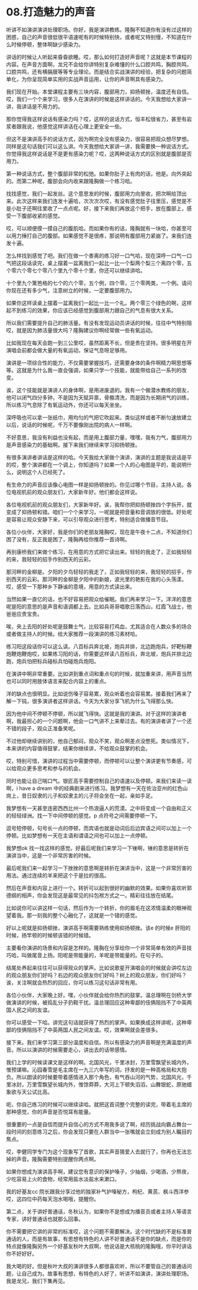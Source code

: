 # 08.打造魅力的声音

听讲不如演讲演讲处理职场。你好，我是演讲教练。隆胸不知道你有没有过这样的困惑，自己的声音很低很平语速呢有的时候特别快，或者呢又特别慢，不知道在什么时候停顿，整体啊缺少感染力。

讲话的时候让人听起来昏昏欲睡。哎，那么如何打造好声音呢？这就是本节课程的内容。在声音方面啊，龙兄不会给你讲特别复杂难懂的什么口腔共鸣，胸腔共鸣，口腔共鸣，还有横膈膜等等专业理论。而是结合实战演讲的经验，把复杂的问题简单化，为你呈现简单实用的实战声音运用，让你的声音啊具有感染力。

我们现在开始。本堂课程主要有三块内容，腹部用力，抑扬顿挫，温度还有自信。哎，我们一个个来学习，很多人在演讲的时候是这样讲话的。今天我想给大家讲一讲，我讲话是不用力的。

那你觉得我这样说话有感染力吗？哎，这样的说话方式，恒丰松很省力，甚至有岩浆者跟我说，他感觉这样讲话在心理上更安全一些。

但这不是演讲高手的说话方式，因为啊完全没有感染力，很容易把观众想尽梦想。同样是这句话我们可以这么讲。今天我想给大家讲一讲，我需要换一种说话方式。你觉得我这样说话是不是更有感染力呢？哎，这两种说话方式的区别就是腹部是否用力。

第一种说话方式，整个腹部非常的松弛。如果你肚子上有肉的话，他是。向外突起的。而第二种呢，腹部会向内收来跟隆胸做一个练习哈。

找找感觉，我们一起发丝。这个意思发的时候，腹部用力向里收，把次啊给顶出来。此次这样来我们连发十遍哈，次次次次哎，有没有感觉肚子往里压，感觉是不是小肚子还啊往里收了一点点呢。好，接下来我们再放这个把手，放在腹部上，感受一下腹部收紧的感觉。

哎，可以顺便摸一摸自己的腹肌哈。而如果你有的话，隆胸就有一块哈，你甚至可以用力捶打自己的腹部。如果感觉不是很疼，那说明有腹部用力紧崩了。来我们连发十遍。

怎么样找到感觉了吧。我们在做一个黍离的练习好一口气哈，现在深呼一口气一口气把这段话读完，桌上摆着一盆离我们一起比一比一个梨两个梨三个离四个零，五个零六个零七个零八个里九个零十个里，你还可以继续讲哈。

十个里九个篱笆格的七个的六个零，五个例，四个零，三个零两类，一个例。请问你现在还有多少气，注意树立的时候，一定要腹部用力。

如果你这样读桌上摆着一盆离我们一起比一比一个礼。两个零三个绿色的啊，这样起不到练习的效果，你应该已经感觉到腹部用力跟自己的气息有很大关系。

所以我们需要提升自己的肺活量。有没有发现运动员讲话的时候，往往中气特别阻哎，就是因为肺活量很大吗？隆胸建议你啊经常做一些有氧运动。

比如我现在每天会跑一到三公里哎，虽然距离不长，但是贵在坚持。很多明星在开演唱会前都会做大量的有氧运动，保证气息呀足够用。

演讲是一项综合性的能力，不仅需要掌握技巧，还需要身体的条件啊精力啊思想等等。这就是为什么我一直会强调，如果只学一个技能，就能带给自己一系列的改变。

诶，这个技能就是演讲人的身体啊，是用进废退的。我有一个做潜水教练的朋友，他可以闭气四分多钟，不是因为天赋异禀，骨骼清洗，而是因为长期闭气的训练，所以练习气息除了有氧运动外，你还可以每天坐坐。

深呼吸也可以拿一张纸巾，用均匀的气把它吹起来。类似这样或者不断匀速放建立以后，说话的时候呢，千万不要像刚出院的病人一样啊。

不好意思，我没有利益也没有起，而是用上腹部力量，嘿嘿，我有力气，腹部用力是声音感染力的基础啊。接下来我们继续来学习抑扬顿挫。

有很多演讲者讲话是这样的哈。今天我给大家做个演讲，演讲的主题是我说话是平的哎，整个演讲都在一个调上，你知道吗？如果一个人的心电图是平的，能说明什么，说明这个人已经死了。

有生命力的声音应该像心电图一样是抑扬顿挫的。你见过哪个节目，主持人说。各位电视机前的观众朋友们，大家新年好。他们都会这样说。

各位电视机前的观众朋友们，大家新年好。诶，我帮你把抑扬顿挫四个字拆开，就变成了抑扬顿和错。咱们一个个来学习，一呢就是把音量和音调放的很低。好处呢是容易让观众安静下来，可以引导观众进行思考，特别适合做播音节目。

各位小伙伴，大家好，我是你们的老朋友隆胸哎，现在是午夜十二点，不知道你们困了没有，反正我是困了，隆胸再给你推荐一首诗啊。

再别康桥我们来做个练习，在用意的方式把它读出来。轻轻的我走了，正如我轻轻的来，我轻轻的招手作别西天的云彩。

那河畔的金柳是。夕阳的夕鸟轻轻的我走了，正如我轻轻的来，我轻轻的招手，作别西天的云彩。那河畔的金柳是夕阳中的新娘，波光里的艳影在我的心头荡漾。哎，感受一下那种乡下静谧的意境，用意的方式读出来。

当然如果一直亿的话，也不好容易把观众给催眠。我们再来学习一下。洋洋的意思呢是阳的意思的是声音和语调都上去。比如兵哥哥唱歌日落西山，红霞飞战士，他爸爸应贵宝贵。

唉，央上去阳的好处呢是鼓舞士气，比较容易打鸡血，尤其适合在人数众多的场合或者做主持人的时候。给大家推荐一段演讲的练习素材哈。

练习阳这段话你可以这么读。八百标兵奔北坡，炮兵并排，北边跑炮兵，好靶标鞭炮鞭炮鞭炮哎，如果练习阳的话，你需要这样读八百标兵，奔北坡，炮兵并排北边跑，炮兵怕把标兵碰标兵怕碰炮兵炮阳。

在演讲中啊非常重要。比如讲到重点词和重点句的时候，就加重来讲，用声音当然也可以同时用肢体语言来配合内容上的重点。

洋的缺点也很明显。比如说伤嗓子容易累，观众听着也会容易累。接着我们再来了解一下钝，很多演讲者这样讲话。今天为大家分享飞机为什么飞得那么快。

因为他中间不停顿不停顿，所以就飞得快。这就是我的演讲。对于这样的演讲者啊，我最担心的一个问题啊，他会一口气讲不上来晕过去。有的演讲者讲了一个还不错的段子，观众正准备笑呢。

不过他却继续讲别的，他自己郁闷，观众不笑，观众啊差点没憋死。类似情况下，本来讲的内容值得鼓掌，结果你继续讲，不给观众鼓掌的机会。

哎，特别可惜，演讲的过程当中需要停顿，而停顿可以让整个演讲更有节奏感，可以给观众更多思考和参与的机会。

同时也能让自己喘口气。银匠高手需要控制自己的语速以及停顿。来我们来读一读啊，i have a dream 中的经典剧来进行练习。我梦想有一天在佐治亚州的红色山岗上，昔日奴隶的儿子和奴隶主的儿子将会坐在一起，亲如手足。

我梦想有一天甚至连密西西比州一个热浪逼人的荒漠。之中将变成一个自由和正义的轻轻绿洲。找一下中间停顿的感觉。p 点符号之间需要停顿一下。

逗号短停顿，句号长一点的停顿，而宾语也就是动词后后边宾语之间可以加上一个停顿。比如梦想有一天在主语和谓语之间也可以加上一点停顿。

我梦想ok 找一找这样的感觉。好最后呢我们来学习一下锉啊，锉的意思是转折在演讲当中，这是一个非常厉害的时候。

最后呢我们来一起学习一下挫挫的意思啊是转折在演讲当中，这是一个非常厉害的用法。通过连续的羊来把这个于是拉的很高。

然后在声音和内容上进行一个。转折可以起到很好的幽默的效果。如果你喜欢听郭德纲的相声，你会发现这是最常见的抖包袱方式之一。精彩往往放在结尾。

比如说你可以讲这样一句话，然后作为一个转折，你的眉毛在这浓情温柔的眼神观望着我。那一刻我的整个心融化了，这就是一个错的感觉。

好以上呢就是抑扬顿挫，演讲高手啊需要熟练使用抑扬顿挫。该e 的时候e 肝阳的时候，扬竿顿的时候顿该错的时候错。

主要看你演讲的场景和内容是怎样的。隆胸在分享给你一个非常简单有效的声音技巧哈，叫做尾音上扬。阳呢是带能量的，羊呢是带能量的。在句子的。

结尾处养起来往往可以获得观众的掌声。比如说歌星开演唱会的时候就会讲哎左边的观众朋友你们好吗？右边的观众朋友你们好吗？树上的观众朋友，你们好吗？诶，关注啊就会热烈的回应，你可以练习这句话非常有用。

各位小伙伴，大家晚上好。嘿，小伙伴就会给你热烈的鼓掌。温总理啊在剑桥大学做演讲的时候，被捣乱分子扔鞋干扰。温总理回应这种卑鄙的伎俩阻挡不了中英两国人民之间的友谊。

你可以感受一下哈。讲完这句话就获得了热烈的掌声。如果换成这样讲呢，这种卑鄙的伎俩阻挡不了中英两国人民之间友谊。哎，效果啊就会差很多。

接下来。我们来学习第三部分温度和自信。所以有感染力的声音啊是充满温度的声音。所以以演讲的时候需要走心，讲出去的话带感情。

我们上学的时候读课文是这样的啊。北国风光，千里冰封，万里雪飘望长城内外，惟预谋嘛。沁园春雪是毛主席在一九三六年写的词，抒发的是一种高格局和大抱负。所以朗读的时候要带着感情进入那个角色，有气吞山河的气势，北国风光，千里冰封，万里雪飘望长城内外，惟馀莽莽，大河上下顿失滔滔，山舞银蛇，原驰蜡象欲与天公试比高。

呃，你自己练习的时候可以继续读哈。就把这首词整个完整的读完，带着毛主席的那种感觉，你的声音是否悦耳有能量。

很重要的一点是自信而提升自信心的方式不用我多说了啊，经历挑战向霸占舞台一段时间的刻意练习之后，你会发现只要在人群当中一张嘴就会立刻成为别人瞩目的焦点。

哎，李健同学专门为这个现象写了首歌，其实声音猜爱人去就行了，你再也无法忘掉的声音。隆胸需要特别提醒你两点啊。

如果你想成为演讲高手啊，建议您有意识的保护嗓子，少抽烟，少喝酒，少熬夜，少吃容易上火的食物，经常用盐水淡盐水来漱口。

我的好基友cc 院长跟我分享过他的独家补气护嗓秘方，枸杞、黄芪、枫斗西洋参哎，这四位中药每天泡水喝哦，提醒你。

第二点，关于讲好普通话，冬秋认为，如果你不是想成为播音员或者主持人等语言专家，讲好普通话也就那么回事。

你不需要把它讲的非常的标准哎，这个问题不需要解决。这个时代缺的不是标准普通话的人，而是有故事，有思想有特色的人讲不好普通话不是你的缺点，而是你的特点就像隆胸另外一个好基友秋叶大叔啊，他说话是大核桃的隆胸哦，你平时讲话你不好好好。

我大喝的好。但是秋叶大叔的演讲很多人都很喜欢听，所以不要管自己的普通话问题，让自己成为。故事有思想，有特色的人好了，听讲不如演讲，演讲处理职场。我是龙兄，我们下集再见。


